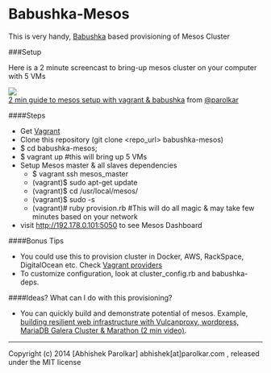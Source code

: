 Babushka-Mesos
==============


  This is very handy, [Babushka](http://babushka.me/) based provisioning of Mesos Cluster
  
  
###Setup

 Here is a 2 minute screencast to bring-up mesos cluster on your computer with 5 VMs


 <p><a href="http://vimeo.com/109466844" target="_blank_"><img src="https://i.vimeocdn.com/video/493425314_300x168.jpg"><br> 2 min guide to mesos setup with vagrant & babushka</a> from <a href="https://github.com/parolkar">@parolkar</a> </p>
 
 
####Steps
 
 * Get [Vagrant](https://www.vagrantup.com/)
 * Clone this repository (git clone <repo_url> babushka-mesos)
 * $ cd babushka-mesos; 
 * $ vagrant up #this will bring up 5 VMs
 * Setup Mesos master & all slaves dependencies
    * $ vagrant ssh mesos_master
    * (vagrant)$ sudo apt-get update
    * (vagrant)$ cd /usr/local/mesos/
    * (vagrant)$ sudo -s
    * (vagrant)# ruby provision.rb        #This will do all magic & may take few minutes based on your network
 * visit http://192.178.0.101:5050 to see Mesos Dashboard


  
####Bonus Tips

 * You could use this to provision cluster in Docker, AWS, RackSpace, DigitalOcean etc. Check [Vagrant providers](https://github.com/mitchellh/vagrant/wiki/Available-Vagrant-Plugins#providers)
 * To customize configuration, look at cluster_config.rb and babushka-deps.

####Ideas? What can I do with this provisioning?

 * You can quickly build and demonstrate potential of mesos. Example, [building resilient web infrastructure with Vulcanproxy, wordpress, MariaDB Galera Cluster & Marathon (2 min video)](http://vimeo.com/110914075). 

  

-----------------------
Copyright (c) 2014 [Abhishek Parolkar] abhishek[at]parolkar.com , released under the MIT license 
  


